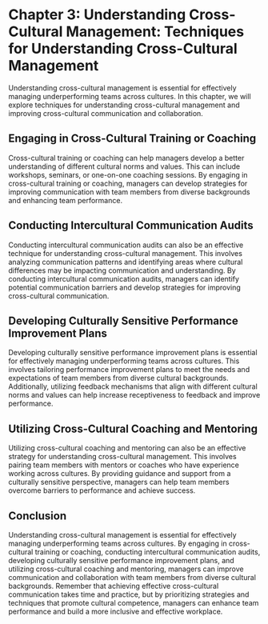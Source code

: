 Chapter 3: Understanding Cross-Cultural Management: Techniques for Understanding Cross-Cultural Management
==========================================================================================================

Understanding cross-cultural management is essential for effectively managing underperforming teams across cultures. In this chapter, we will explore techniques for understanding cross-cultural management and improving cross-cultural communication and collaboration.

Engaging in Cross-Cultural Training or Coaching
-----------------------------------------------

Cross-cultural training or coaching can help managers develop a better understanding of different cultural norms and values. This can include workshops, seminars, or one-on-one coaching sessions. By engaging in cross-cultural training or coaching, managers can develop strategies for improving communication with team members from diverse backgrounds and enhancing team performance.

Conducting Intercultural Communication Audits
---------------------------------------------

Conducting intercultural communication audits can also be an effective technique for understanding cross-cultural management. This involves analyzing communication patterns and identifying areas where cultural differences may be impacting communication and understanding. By conducting intercultural communication audits, managers can identify potential communication barriers and develop strategies for improving cross-cultural communication.

Developing Culturally Sensitive Performance Improvement Plans
-------------------------------------------------------------

Developing culturally sensitive performance improvement plans is essential for effectively managing underperforming teams across cultures. This involves tailoring performance improvement plans to meet the needs and expectations of team members from diverse cultural backgrounds. Additionally, utilizing feedback mechanisms that align with different cultural norms and values can help increase receptiveness to feedback and improve performance.

Utilizing Cross-Cultural Coaching and Mentoring
-----------------------------------------------

Utilizing cross-cultural coaching and mentoring can also be an effective strategy for understanding cross-cultural management. This involves pairing team members with mentors or coaches who have experience working across cultures. By providing guidance and support from a culturally sensitive perspective, managers can help team members overcome barriers to performance and achieve success.

Conclusion
----------

Understanding cross-cultural management is essential for effectively managing underperforming teams across cultures. By engaging in cross-cultural training or coaching, conducting intercultural communication audits, developing culturally sensitive performance improvement plans, and utilizing cross-cultural coaching and mentoring, managers can improve communication and collaboration with team members from diverse cultural backgrounds. Remember that achieving effective cross-cultural communication takes time and practice, but by prioritizing strategies and techniques that promote cultural competence, managers can enhance team performance and build a more inclusive and effective workplace.

